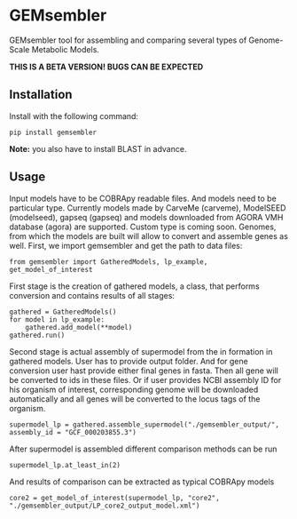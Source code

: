 # GEMsembler

GEMsembler tool for assembling and comparing several types of Genome-Scale Metabolic
Models. 

**THIS IS A BETA VERSION! BUGS CAN BE EXPECTED**

## Installation

Install with the following command:
```
pip install gemsembler
```

**Note:** you also have to install BLAST in advance.

## Usage

Input models have to be COBRApy readable files. And models need to be
particular type. Currently models made by CarveMe (carveme), ModelSEED
(modelseed), gapseq (gapseq) and models downloaded from AGORA VMH database
(agora) are supported. Custom type is coming soon. Genomes, from which the
models are built will allow to convert and assemble genes as well.
First, we import gemsembler and get the path to data files:
```
from gemsembler import GatheredModels, lp_example, get_model_of_interest
```
First stage is the creation of gathered models, a class, that performs
conversion and contains results of all stages:
```
gathered = GatheredModels()
for model in lp_example:
    gathered.add_model(**model)
gathered.run()
```
Second stage is actual assembly of supermodel from the in formation in gathered
models. User has to provide output folder. And for gene conversion user hast
provide either final genes in fasta. Then all gene will be converted to ids in
these files. Or if user provides NCBI assembly ID for his organism of interest,
corresponding genome will be downloaded automatically and all genes will be
converted to the locus tags of the organism.
```
supermodel_lp = gathered.assemble_supermodel("./gemsembler_output/", assembly_id = "GCF_000203855.3")
```
After supermodel is assembled different comparison methods can be run
```
supermodel_lp.at_least_in(2)
```
And results of comparison can be extracted as typical COBRApy models
```
core2 = get_model_of_interest(supermodel_lp, "core2", "./gemsembler_output/LP_core2_output_model.xml")
```
